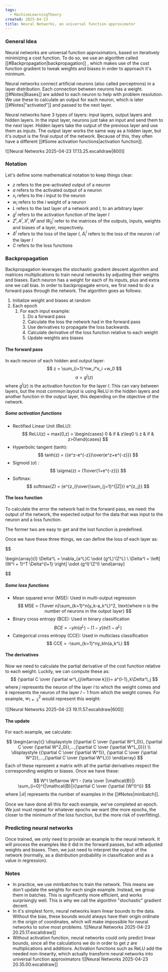 ```yaml
---
tags:
  - MachineLearningTheory
created: 2025-04-23
title: Neural Networks, an universal function approximator
---
```

### General Idea

Neural networks are universal function approximators, based on iteratively minimizing a cost function. To do so, we use an algorithm called [[#Backpropagation|backpropagation]] , which makes use of the cost function gradient to tweak weights and biases in order to approach it's minimum. 

Neural networks connect artificial neurons (also called perceptrons) in a layer distribution. Each connection between neurons has a weight. [[#Notes|Biases]] are added to each neuron to help with problem resolution. We use these to calculate an output for each neuron, which is later [[#Notes|"activated"]] and passed to the next layer.

Neural networks have 3 types of layers: input layers, output layers and hidden layers. In the input layer, neurons just take an input and send them to the next layer. Hidden layers take the output of the previous layer and use them as inputs. The output layer works the same way as a hidden layer, but it's output is the final output of the network. Because of this, they often have a different [[#Some activation functions|activation function]].

![[Neural Networks 2025-04-23 17.13.25.excalidraw|800]]

### Notation
Let's define some mathematical notation to keep things clear:

- $z$ refers to the pre-activated output of a neuron
- $a$ refers to the activated output of a neuron
-  $x_i$ refers to the $i$ input to the neuron
- $w_i$ refers to the $i$ weight of a neuron
- $L$ refers to the last layer of a network and $l$, to an arbitrary layer
- $g^l$ refers to the activation function of the layer $l$
- $Z^l,A^l,X^l,W^l \ and \ W^l_0$ refer to the matrices of the outputs, inputs, weights and biases of a layer, respectively.
- $\Delta^l$ refers to the loss of the layer $l$, $\Delta^l_i$ refers to the loss of the neuron $i$ of the layer $l$
- $C$ refers to the loss functions

### Backpropagation

Backpropagation leverages the stochastic gradient descent algorithm and matrices multiplications to  train neural networks by adjusting their weights and biases. Each neuron has a weight for each of its inputs, plus and extra one we call bias. In order to backpropagate errors, we first need to do a forward pass through the network. The algorithm goes as follows:

1. Initialize weight and biases at random
2. Each epoch
	1. For each input example:
		1. Do a forward pass
		2. Calculate the loss the network had in the forward pass
		3. Use derivatives to propagate the loss backwards.
		4. Calculate derivative of the loss function relative to each weight 
		5. Update weights ans biases

#### The forward pass
In each neuron of each hidden and output layer:
$$
z = \sum_{i=1}^nw_i*x_i +w_0
$$
$$
a = g^l(z)
$$
where $g^l(z)$ is the activation function for the layer $l$. This can vary between layers, but the most common layout is using ReLU in the hidden layers and another function in the output layer, this depending on the objective of the network.
##### Some activation functions

- Rectified Linear Unit (ReLU): 
  $$
  ReLU(z) = max(0,z) = \begin{cases} 0 & if & z\leq0 \\ z & if & z>0\end{cases}
  $$
- Hyperbolic tangent (tanh):
  $$
  tanh(z) = {{e^z-e^{-z}}\over{e^z+e^{-z}}}
  $$
- Sigmoid ($\sigma$) :
  $$
  \sigma(z) = {1\over{1+e^{-z}}}
  $$
- Softmax:
  $$
  softmax(Z) = {e^{z_i}\over{\sum_{j=1}^{|Z|}} e^{z_j}} 
  $$
#### The loss function

To calculate the error the network had in the forward pass, we need: the output of the network, the expected output for the data that was input to the neuron and a loss function.

The former two are easy to get and the lost function is predefined.

Once we have these three things, we can define the loss of each layer as:

$$

\begin{array}{l}
\Delta^L = \nabla_{a^L}C \odot (g^L)'(Z^L) \\
\Delta^l = \left[ (W^l + 1)^T \Delta^{l+1} \right] \odot (g^l)'(Z^l)
\end{array}


$$

##### Some loss functions

- Mean squared error (MSE):
  Used in multi-output regression
  $$
  MSE = {1\over n}\sum_{k=1}^n(y_k-a_k^L)^2, \text{where n is the number of neurons in the output layer}
  $$
- Binary cross entropy (BCE):
  Used in binary classification
  $$
  BCE = -yln(a^L)-(1-y)ln(1-a^L)
  $$
- Categorical cross entropy (CCE):
  Used in multiclass classification
  $$
  CCE = -\sum_{k=1}^ny_kln(a_k^L)
  $$
#### The derivatives

Now we need to calculate the partial derivative of the cost function relative to each weight. Luckily, we can compute these as:
$$
{\partial C \over {\partial w^l_{j\leftarrow k}}}= a^{l-1}_k\Delta^l_j
$$
where $j$ represents the neuron of the layer $l$ to which the weight comes and  $k$ represents the neuron of the layer $l-1$ from which the weight comes. For example, $w^2_{1\leftarrow 3}$ would represent this weight:

![[Neural Networks 2025-04-23 19.11.57.excalidraw|600]]

#### The update
For each example, we calculate:

$$
\begin{array}{}
\displaystyle {{\partial C \over {\partial W^1_0}}, {\partial C \over {\partial W^2_0}},...,{\partial C \over {\partial W^L_0}}} \\
\displaystyle {{\partial C \over {\partial W^1}}, {\partial C \over {\partial W^2}},...,{\partial C \over {\partial W^L}}} 
\end{array}
$$
Each of these represent a matrix with all the partial derivatives respect the corresponding weights or biases.
Once we have these:

$$
W^l \leftarrow W^l - {\eta \over |\mathcal{B}|} \sum_{i=0}^{|\mathcal{B}|}{\partial C \over {\partial {W^l}^i}}
$$
where $|\mathcal{B}|$ represents the number of examples in the [[#Notes|minibatch]]. 

Once we have done all this for each example, we've completed an epoch. We just must repeat for whatever epochs we want (the more epochs, the closer to the minimum of the loss function, but the more risk of overfitting).

### Predicting neural networks

Once trained, we only need to provide an example to the neural network. It will process the examples like it did in the forward passes, but with adjusted weights and biases. Then, we just need to interpret the output of the network (normally, as a distribution probability in classification and as a value in regression).

### Notes

 - In practice, we use minibatches to train the network. This means we don't update the weights for each single example. Instead, we group them in batches. This is significantly more efficient, and works surprisingly well. This is why we call the algorithm "stochastic" gradient decent. 
 - In it's simplest form, neural networks learn linear bounds to the data. Without the bias, these bounds would always have their origin ordinate in the origin of coordinates, which will make impossible for neural networks to solve most problems.
	![[Neural Networks 2025-04-23 20.25.17.excalidraw]] 
- Without activation function, neural networks could only predict linear bounds, since all the calculations we do in order to get $z$ are multiplications and additions. Activation functions such as ReLU add the needed non-linearity, which actually transform neural networks into universal function approximators ![[Neural Networks 2025-04-23 20.35.00.excalidraw]]
